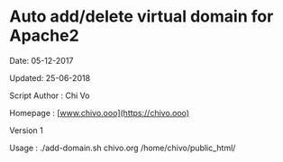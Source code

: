 # Auto add/delete virtual domain for Apache2

Date: 05-12-2017

Updated: 25-06-2018

Script Author : Chi Vo

Homepage : [www.chivo.ooo](https://chivo.ooo)

Version 1

Usage : ./add-domain.sh chivo.org /home/chivo/public_html/
